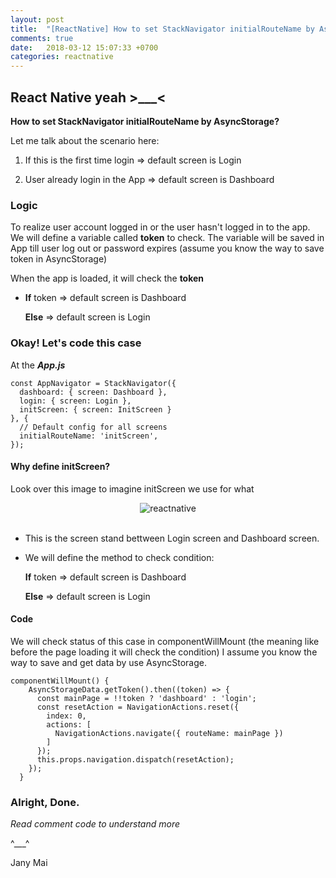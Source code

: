 ```yaml
---
layout: post
title:  "[ReactNative] How to set StackNavigator initialRouteName by AsyncStorage?"
comments: true
date:   2018-03-12 15:07:33 +0700
categories: reactnative
---
```


## React Native yeah >___<

<b>How to set StackNavigator initialRouteName by AsyncStorage?</b>

Let me talk about the scenario here:

1) If this is the first time login => default screen is Login

2) User already login in the App => default screen is Dashboard

### Logic

To realize user account logged in or the user hasn't logged in to the app. We will define a variable called <b>token</b> to check. 
The variable will be saved in App till user log out or password expires (assume you know the way to save token in AsyncStorage)

When the app is loaded, it will check the <b>token</b>

- **If** token => default screen is Dashboard

  **Else** => default screen is Login

### Okay! Let's code this case

At the _**App.js**_ 

```
const AppNavigator = StackNavigator({
  dashboard: { screen: Dashboard },
  login: { screen: Login },
  initScreen: { screen: InitScreen }
}, {
  // Default config for all screens
  initialRouteName: 'initScreen',
});
```

#### Why define **initScreen**?

Look over this image to imagine initScreen we use for what 

<div style="text-align: center">
  <img src="https://user-images.githubusercontent.com/6791942/37290471-e64d81f6-263e-11e8-9ecd-eee8e493c9d0.jpeg" alt="reactnative">
</div>

<br/>

* This is the screen stand bettween Login screen and Dashboard screen.
* We will define the method to check condition:

  
   **If** token => default screen is Dashboard

   **Else** => default screen is Login
  

#### Code

We will check status of this case in componentWillMount (the meaning like before the page loading it will check the condition)
I assume you know the way to save and get data by use AsyncStorage.

```
componentWillMount() {
    AsyncStorageData.getToken().then((token) => {
      const mainPage = !!token ? 'dashboard' : 'login';
      const resetAction = NavigationActions.reset({
        index: 0,
        actions: [
          NavigationActions.navigate({ routeName: mainPage })
        ]
      });
      this.props.navigation.dispatch(resetAction);
    });
  }
```

### Alright, Done.

*Read comment code to understand more*

^___^

Jany Mai
